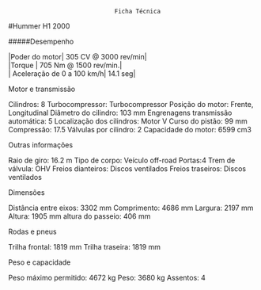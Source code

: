                                   Ficha Técnica

#Hummer H1 2000

#####Desempenho

|Poder do motor| 305 CV @ 3000 rev/min|   
|Torque        | 705 Nm @ 1500 rev/min.|   
| Aceleração de 0 a 100 km/h| 14.1 seg|

Motor e transmissão

Cilindros: 8    Turbocompressor: Turbocompressor    Posição do motor: Frente, Longitudinal
Diâmetro do cilindro: 103 mm    Engrenagens transmissão automática: 5    Localização dos cilindros: Motor V
Curso do pistão: 99 mm    Compressão: 17.5    Válvulas por cilindro: 2    Capacidade do motor: 6599 cm3


Outras informações

Raio de giro: 16.2 m    Tipo de corpo: Veículo off-road    Portas:4
Trem de válvula: OHV    Freios dianteiros: Discos ventilados    Freios traseiros: Discos ventilados


Dimensões

Distância entre eixos: 3302 mm    Comprimento: 4686 mm    Largura: 2197 mm
Altura: 1905 mm    altura do passeio: 406 mm


Rodas e pneus

Trilha frontal: 1819 mm    Trilha traseira: 1819 mm


Peso e capacidade

Peso máximo permitido: 4672 kg    Peso: 3680 kg    Assentos: 4
